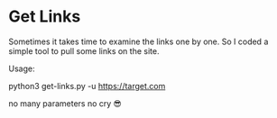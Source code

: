 # Get Links
Sometimes it takes time to examine the links one by one. So I coded a simple tool to pull some links on the site.

Usage:

python3 get-links.py -u https://target.com

no many parameters no cry 😎
